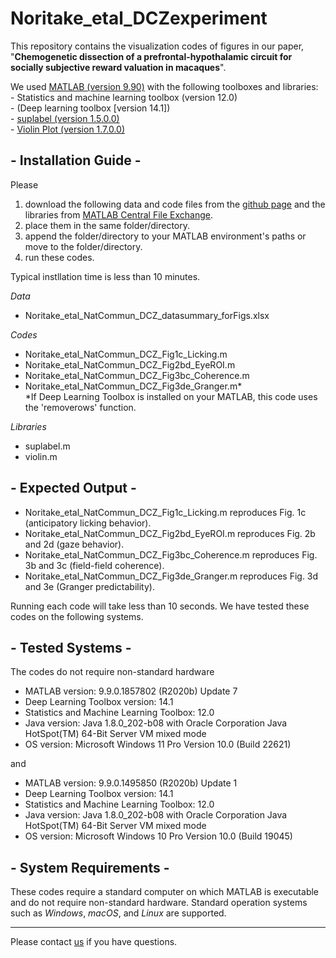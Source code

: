# Noritake_etal_DCZexperiment
This repository contains the visualization codes of figures in our paper, "**Chemogenetic dissection of a prefrontal-hypothalamic circuit for socially subjective reward valuation in macaques**".

We used [MATLAB (version 9.90)][def0] with the following toolboxes and libraries:  
 	- Statistics and machine learning toolbox (version 12.0)  
	- (Deep learning toolbox [version 14.1])  
	- [suplabel (version 1.5.0.0)][def1]   
	- [Violin Plot (version 1.7.0.0)][def2]


## - Installation Guide -
Please  
1. download the following data and code files from the [github page][def3] and the libraries from [MATLAB Central File Exchange][def4]. 
2. place them in the same folder/directory. 
3. append the folder/directory to your MATLAB environment's paths
	or move to the folder/directory.
4. run these codes.  

Typical instllation time is less than 10 minutes.  
 
*Data*  
* Noritake_etal_NatCommun_DCZ_datasummary_forFigs.xlsx  

*Codes*  
* Noritake_etal_NatCommun_DCZ_Fig1c_Licking.m  
* Noritake_etal_NatCommun_DCZ_Fig2bd_EyeROI.m  
* Noritake_etal_NatCommun_DCZ_Fig3bc_Coherence.m  
* Noritake_etal_NatCommun_DCZ_Fig3de_Granger.m*  
	*If Deep Learning Toolbox is installed on your MATLAB, this code uses the 'removerows' function.

*Libraries*  
* suplabel.m  
* violin.m  


## - Expected Output - 
* Noritake_etal_NatCommun_DCZ_Fig1c_Licking.m reproduces Fig. 1c (anticipatory licking behavior).  
* Noritake_etal_NatCommun_DCZ_Fig2bd_EyeROI.m reproduces Fig. 2b and 2d (gaze behavior).  
* Noritake_etal_NatCommun_DCZ_Fig3bc_Coherence.m reproduces Fig. 3b and 3c (field-field coherence).  
* Noritake_etal_NatCommun_DCZ_Fig3de_Granger.m reproduces Fig. 3d and 3e (Granger predictability).  

Running each code will take less than 10 seconds. We have tested these codes on the following systems.  

## - Tested Systems -
The codes do not require non-standard hardware  
- MATLAB version: 9.9.0.1857802 (R2020b) Update 7  
- Deep Learning Toolbox version: 14.1 
- Statistics and Machine Learning Toolbox: 12.0  
- Java version: Java 1.8.0_202-b08 with Oracle Corporation Java HotSpot(TM) 64-Bit Server VM mixed mode  
- OS version: Microsoft Windows 11 Pro Version 10.0 (Build 22621)  

and  
- MATLAB version: 9.9.0.1495850 (R2020b) Update 1  
- Deep Learning Toolbox version: 14.1 
- Statistics and Machine Learning Toolbox: 12.0  
- Java version: Java 1.8.0_202-b08 with Oracle Corporation Java HotSpot(TM) 64-Bit Server VM mixed mode  
- OS version: Microsoft Windows 10 Pro Version 10.0 (Build 19045)  


## - System Requirements -
These codes require a standard computer on which MATLAB is executable and do not require non-standard hardware. Standard operation systems such as *Windows*, *macOS*, and *Linux* are supported.  



 ---
 Please contact [us](<mailto:isodam@nips.ac.jp>) if you have questions.

[def0]: https://mathworks.com/products/matlab.html   
[def1]: https://mathworks.com/matlabcentral/fileexchange/7772-suplabel   
[def2]: https://mathworks.com/matlabcentral/fileexchange/45134-violin-plot
[def3]: https://github.com/AtsushiNoritake/Noritake_etal_DCZexperiment
[def4]: https://mathworks.com/matlabcentral/fileexchange/
